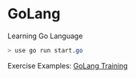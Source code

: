 # GoLang
Learning Go Language

``` css
> use go run start.go
```
 Exercise Examples: [GoLang Training ](https://github.com/GoesToEleven)